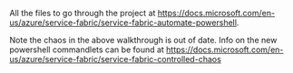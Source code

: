 All the files to go through the project at https://docs.microsoft.com/en-us/azure/service-fabric/service-fabric-automate-powershell.

Note the chaos in the above walkthrough is out of date.  Info on the new powershell commandlets can be found at https://docs.microsoft.com/en-us/azure/service-fabric/service-fabric-controlled-chaos

